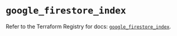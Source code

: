 # `google_firestore_index`

Refer to the Terraform Registry for docs: [`google_firestore_index`](https://registry.terraform.io/providers/hashicorp/google-beta/6.37.0/docs/resources/google_firestore_index).
